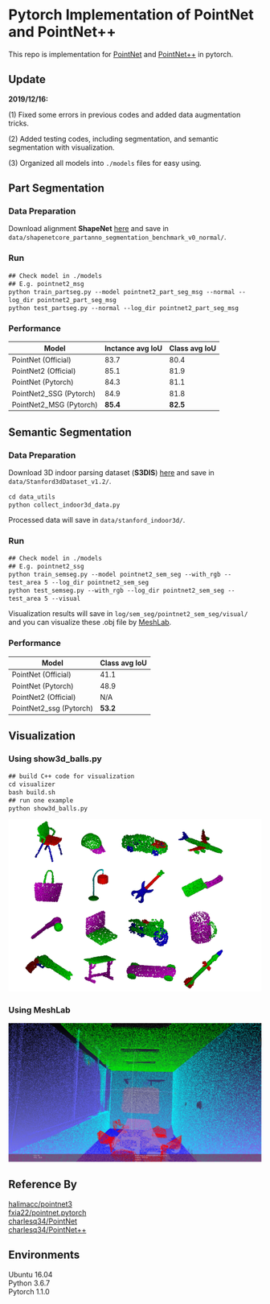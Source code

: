 # Pytorch Implementation of PointNet and PointNet++ 

This repo is implementation for [PointNet](http://openaccess.thecvf.com/content_cvpr_2017/papers/Qi_PointNet_Deep_Learning_CVPR_2017_paper.pdf) and [PointNet++](http://papers.nips.cc/paper/7095-pointnet-deep-hierarchical-feature-learning-on-point-sets-in-a-metric-space.pdf) in pytorch.

## Update
**2019/12/16:**

(1) Fixed some errors in previous codes and added data augmentation tricks. 

(2) Added testing codes, including segmentation, and semantic segmentation with visualization. 

(3) Organized all models into `./models` files for easy using.

## Part Segmentation
### Data Preparation
Download alignment **ShapeNet** [here](https://shapenet.cs.stanford.edu/media/shapenetcore_partanno_segmentation_benchmark_v0_normal.zip)  and save in `data/shapenetcore_partanno_segmentation_benchmark_v0_normal/`.

### Run
```
## Check model in ./models 
## E.g. pointnet2_msg
python train_partseg.py --model pointnet2_part_seg_msg --normal --log_dir pointnet2_part_seg_msg
python test_partseg.py --normal --log_dir pointnet2_part_seg_msg
```
### Performance
| Model | Inctance avg IoU| Class avg IoU 
|--|--|--|
|PointNet (Official)	|83.7|80.4	
|PointNet2 (Official)|85.1	|81.9	
|PointNet (Pytorch)|	84.3	|81.1|	
|PointNet2_SSG (Pytorch)|	84.9|	81.8	
|PointNet2_MSG (Pytorch)|	**85.4**|	**82.5**	


## Semantic Segmentation
### Data Preparation
Download 3D indoor parsing dataset (**S3DIS**) [here](http://buildingparser.stanford.edu/dataset.html)  and save in `data/Stanford3dDataset_v1.2/`.
```
cd data_utils
python collect_indoor3d_data.py
```
Processed data will save in `data/stanford_indoor3d/`.
### Run
```
## Check model in ./models 
## E.g. pointnet2_ssg
python train_semseg.py --model pointnet2_sem_seg --with_rgb --test_area 5 --log_dir pointnet2_sem_seg
python test_semseg.py --with_rgb --log_dir pointnet2_sem_seg --test_area 5 --visual
```
Visualization results will save in `log/sem_seg/pointnet2_sem_seg/visual/` and you can visualize these .obj file by [MeshLab](http://www.meshlab.net/).
### Performance
|Model  | Class avg IoU |
|--|--|
| PointNet (Official) | 41.1|
| PointNet (Pytorch) | 48.9|
| PointNet2 (Official) |N/A |
| PointNet2_ssg (Pytorch) | **53.2**|

## Visualization
### Using show3d_balls.py
```
## build C++ code for visualization
cd visualizer
bash build.sh 
## run one example 
python show3d_balls.py
```
![](/Pointnet2_pytorch/visualizer/pic.png)
### Using MeshLab
![](/Pointnet2_pytorch/visualizer/pic2.png)


## Reference By
[halimacc/pointnet3](https://github.com/halimacc/pointnet3)<br>
[fxia22/pointnet.pytorch](https://github.com/fxia22/pointnet.pytorch)<br>
[charlesq34/PointNet](https://github.com/charlesq34/pointnet) <br>
[charlesq34/PointNet++](https://github.com/charlesq34/pointnet2)

## Environments
Ubuntu 16.04 <br>
Python 3.6.7 <br>
Pytorch 1.1.0
